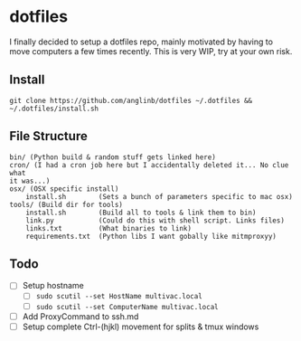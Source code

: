 dotfiles
===

I finally decided to setup a dotfiles repo, mainly motivated by having to move
computers a few times recently. This is very WIP, try at your own risk.


## Install

    git clone https://github.com/anglinb/dotfiles ~/.dotfiles &&
    ~/.dotfiles/install.sh

## File Structure

    bin/ (Python build & random stuff gets linked here)
    cron/ (I had a cron job here but I accidentally deleted it... No clue what
    it was...)
    osx/ (OSX specific install)
        install.sh        (Sets a bunch of parameters specific to mac osx)
    tools/ (Build dir for tools)
        install.sh        (Build all to tools & link them to bin)
        link.py           (Could do this with shell script. Links files)
        links.txt         (What binaries to link)
        requirements.txt  (Python libs I want gobally like mitmproxyy)


## Todo

- [ ] Setup hostname
    -  [ ] `sudo scutil --set HostName multivac.local`
    -  [ ] `sudo scutil --set ComputerName multivac.local`
- [ ] Add ProxyCommand to ssh.md
- [ ] Setup complete Ctrl-(hjkl) movement for splits & tmux windows
